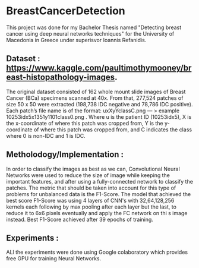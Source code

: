 # BreastCancerDetection

This project was done for my Bachelor Thesis named "Detecting breast cancer using deep neural networks techniques" for the University of Macedonia in Greece under superisvor Ioannis Refanidis. 

## Dataset : https://www.kaggle.com/paultimothymooney/breast-histopathology-images.
The original dataset consisted of 162 whole mount slide images of Breast Cancer (BCa) specimens scanned at 40x. From that, 277,524 patches of size 50 x 50 were extracted (198,738 IDC negative and 78,786 IDC positive). Each patch’s file name is of the format: uxXyYclassC.png — > example 10253idx5x1351y1101class0.png . Where u is the patient ID (10253idx5), X is the x-coordinate of where this patch was cropped from, Y is the y-coordinate of where this patch was cropped from, and C indicates the class where 0 is non-IDC and 1 is IDC.

## Metholodogy/Implementation : 
In order to classify the images as best as we can, Convolutional Neural Networks were used to reduce the size of image while keeping the important features, and after using a fully-connected network to classify the patches. The metric that should be taken into account for this type of problems for unbalanced data is the F1-Score. The model that achieved the best score F1-Score was using 4 layers of CNN's with 32,64,128,256 kernels each following by max pooling after each layer but the last, to reduce it to 6x6 pixels eventually and apply the FC network on thi s image instead. Best F1-Score achieved after 39 epochs of training.

## Experiments :
ALl the experiments were done using Google colaboratory which provides free GPU for training Neural Networks.
